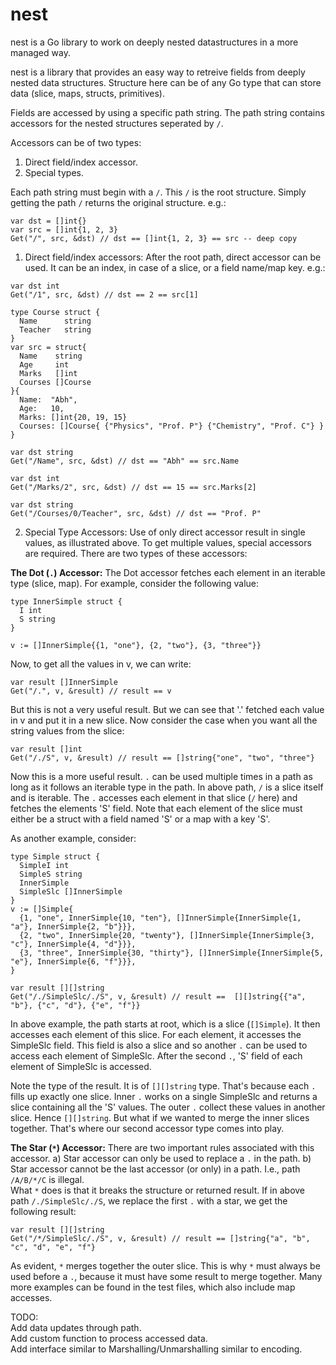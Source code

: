 # nest
nest is a Go library to work on deeply nested datastructures in a more managed way.

nest is a library that provides an easy way to retreive fields from deeply nested
data structures. Structure here can be of any Go type that can store data (slice,
maps, structs, primitives).
  
Fields are accessed by using a specific path string. The path string contains
accessors for the nested structures seperated by `/`.
  
Accessors can be of two types:
1. Direct field/index accessor.
2. Special types.
    
  Each path string must begin with a `/`. This `/` is the root structure. Simply getting
  the path `/` returns the original structure. e.g.:
  
    var dst = []int{}
    var src = []int{1, 2, 3}
    Get("/", src, &dst) // dst == []int{1, 2, 3} == src -- deep copy
  
  
  1. Direct field/index accessors:
  After the root path, direct accessor can be used. It can be an index, in case of a slice,
  or a field name/map key. e.g.:
  
    var dst int
    Get("/1", src, &dst) // dst == 2 == src[1]
  
    type Course struct {
      Name      string
      Teacher   string
    }
    var src = struct{
      Name    string
      Age     int
      Marks   []int
      Courses []Course
    }{
      Name:  "Abh",
      Age:   10,
      Marks: []int{20, 19, 15}
      Courses: []Course{ {"Physics", "Prof. P"} {"Chemistry", "Prof. C"} }
    }
  
    var dst string
    Get("/Name", src, &dst) // dst == "Abh" == src.Name
  
    var dst int
    Get("/Marks/2", src, &dst) // dst == 15 == src.Marks[2]
  
    var dst string
    Get("/Courses/0/Teacher", src, &dst) // dst == "Prof. P"
  
  
2. Special Type Accessors: Use of only direct accessor result in single values,
   as illustrated above. To get multiple values, special accessors are required.
   There are two types of these accessors:
     
     
  **The Dot (`.`) Accessor:**
  The Dot accessor fetches each element in an iterable type (slice, map). For example,
  consider the following value:
     
    type InnerSimple struct {
      I int
      S string
    }
     
    v := []InnerSimple{{1, "one"}, {2, "two"}, {3, "three"}}
     
Now, to get all the values in v, we can write:
     
    var result []InnerSimple
    Get("/.", v, &result) // result == v
     
But this is not a very useful result. But we can see that '.' fetched each value in v
and put it in a new slice. Now consider the case when you want all the string values
from the slice:
     
    var result []int
    Get("/./S", v, &result) // result == []string{"one", "two", "three"}
     
Now this is a more useful result. `.` can be used multiple times in a path as long as
it follows an iterable type in the path. In above path, `/` is a slice itself and is
iterable. The `.` accesses each element in that slice (`/` here) and fetches the elements
'S' field. Note that each element of the slice must either be a struct with a field named
'S' or a map with a key 'S'.
     
As another example, consider:
     
    type Simple struct {
      SimpleI int
      SimpleS string
      InnerSimple
      SimpleSlc []InnerSimple
    }
    v := []Simple{
      {1, "one", InnerSimple{10, "ten"}, []InnerSimple{InnerSimple{1, "a"}, InnerSimple{2, "b"}}},
      {2, "two", InnerSimple{20, "twenty"}, []InnerSimple{InnerSimple{3, "c"}, InnerSimple{4, "d"}}},
      {3, "three", InnerSimple{30, "thirty"}, []InnerSimple{InnerSimple{5, "e"}, InnerSimple{6, "f"}}},
    }
     
    var result [][]string
    Get("/./SimpleSlc/./S", v, &result) // result ==  [][]string{{"a", "b"}, {"c", "d"}, {"e", "f"}}
     
In above example, the path starts at root, which is a slice (`[]Simple`). It then accesses
each element of this slice. For each element, it accesses the SimpleSlc field. This
field is also a slice and so another `.` can be used to access each element of SimpleSlc.
After the second `.`, 'S' field of each element of SimpleSlc is accessed.
 
Note the type of the result. It is of `[][]string` type. That's because each `.` fills up
exactly one slice. Inner `.` works on a single SimpleSlc and returns a slice containing
all the 'S' values. The outer `.` collect these values in another slice. Hence `[][]string`.
But what if we wanted to merge the inner slices together. That's where our second
accessor type comes into play.
    
     
**The Star (`*`) Accessor:**
There are two important rules associated with this accessor.
a) Star accessor can only be used to replace a `.` in the path.
b) Star accessor cannot be the last accessor (or only) in a path. I.e., path `/A/B/*/C`
   is illegal.<br>
What `*` does is that it breaks the structure or returned result. If in above path
`/./SimpleSlc/./S`, we replace the first `.` with a star, we get the following result:
     
    var result [][]string
    Get("/*/SimpleSlc/./S", v, &result) // result == []string{"a", "b", "c", "d", "e", "f"}
     
As evident, `*` merges together the outer slice. This is why `*` must always be used
before a `.`, because it must have some result to merge together.
Many more examples can be found in the test files, which also include map accesses.
     
  
TODO:<br>
Add data updates through path.<br>
Add custom function to process accessed data.<br>
Add interface similar to Marshalling/Unmarshalling similar to encoding.<br>
